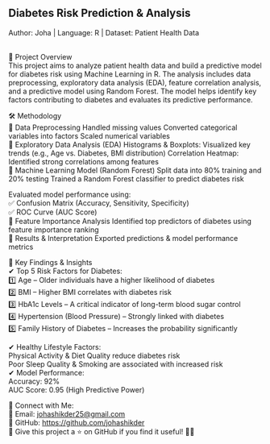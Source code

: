 ## Diabetes Risk Prediction & Analysis<br>
Author: Joha | Language: R | Dataset: Patient Health Data

<br>
📌 Project Overview
<br>
This project aims to analyze patient health data and build a predictive model for diabetes risk using Machine Learning in R. The analysis includes data preprocessing, exploratory data analysis (EDA), feature correlation analysis, and a predictive model using Random Forest. The model helps identify key factors contributing to diabetes and evaluates its predictive performance.
<br>

🛠 Methodology
<br>
🔹 Data Preprocessing
Handled missing values
Converted categorical variables into factors
Scaled numerical variables
<br>
🔹 Exploratory Data Analysis (EDA)
Histograms & Boxplots: Visualized key trends (e.g., Age vs. Diabetes, BMI distribution)
Correlation Heatmap: Identified strong correlations among features
<br>
🔹 Machine Learning Model (Random Forest)
Split data into 80% training and 20% testing
Trained a Random Forest classifier to predict diabetes risk
<br>

Evaluated model performance using:
<br>
✅ Confusion Matrix (Accuracy, Sensitivity, Specificity)
<br>
✅ ROC Curve (AUC Score)
<br>
🔹 Feature Importance Analysis
Identified top predictors of diabetes using feature importance ranking
<br>
🔹 Results & Interpretation
Exported predictions & model performance metrics
<br>

📌 Key Findings & Insights
<br>
✔ Top 5 Risk Factors for Diabetes:
<br>
1️⃣ Age – Older individuals have a higher likelihood of diabetes
<br>
2️⃣ BMI – Higher BMI correlates with diabetes risk
<br>
3️⃣ HbA1c Levels – A critical indicator of long-term blood sugar control
<br>
4️⃣ Hypertension (Blood Pressure) – Strongly linked with diabetes
<br>
5️⃣ Family History of Diabetes – Increases the probability significantly
<br>

✔ Healthy Lifestyle Factors:
<br>
Physical Activity & Diet Quality reduce diabetes risk
<br>
Poor Sleep Quality & Smoking are associated with increased risk
<br>
✔ Model Performance:
<br>
Accuracy: 92%
<br>
AUC Score: 0.95 (High Predictive Power)
<br>

🔗 Connect with Me:
<br>
📧 Email: johashikder25@gmail.com
<br>
📌 GitHub: https://github.com/johashikder
<br>
📢 Give this project a ⭐ on GitHub if you find it useful! 🚀🔥
